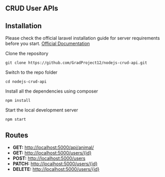 ## CRUD User APIs
## Installation

Please check the official laravel installation guide for server requirements before you start. [Official Documentation](https://laravel.com/docs/8.x/installation)


Clone the repository

    git clone https://github.com/GradProject12/nodejs-crud-api.git

Switch to the repo folder

    cd nodejs-crud-api

Install all the dependencies using composer

    npm install

Start the local development server

    npm start
    
## Routes
-   **GET:** [http://localhost:5000/api/animal/](http://localhost:5000/users)
-   **GET:** [http://localhost:5000/users/{id}](http://localhost:5000/users/{id})
-   **POST:** [http://localhost:5000/users](http://localhost:5000/users)
-   **PATCH:** [http://localhost:5000/users/{id}](http://localhost:5000/users/{id})
-   **DELETE:** [http://localhost:5000/users/{id}](http://localhost:5000/users/{id})